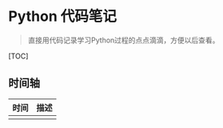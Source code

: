 # Python 代码笔记

> 直接用代码记录学习Python过程的点点滴滴，方便以后查看。

[TOC]

## 时间轴

| 时间 | 描述 |
| ---- | ---- |
|      |      |

